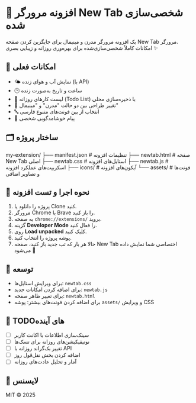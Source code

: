 # 📌 افزونه مرورگر New Tab شخصی‌سازی شده

یک افزونه مرورگر مدرن و مینیمال برای جایگزین کردن صفحه New Tab مرورگر.  
امکانات کاملاً شخصی‌سازی‌شده برای بهره‌وری روزانه و زیبایی بصری ✨

## 🎯 امکانات فعلی

- 🌤️ نمایش آب و هوای زنده (با API)
- 🕒 ساعت و تاریخ به‌صورت زنده
- 📝 لیست کارهای روزانه (Todo List) با ذخیره‌سازی محلی
- 🎨 تغییر طراحی بین دو حالت "مدرن" و "مینیمال"
- 🔤 انتخاب از بین فونت‌های متنوع فارسی
- 👋 پیام خوشامدگویی شخصی

## 🗂️ ساختار پروژه

my-extension/ ├── manifest.json # تنظیمات افزونه ├── newtab.html # صفحه New Tab اصلی ├── newtab.css # استایل‌های افزونه ├── newtab.js # اسکریپت‌های عملکرد افزونه ├── icons/ # آیکون‌های افزونه └── assets/ # فونت‌ها و تصاویر اضافی


## 🚀 نحوه اجرا و تست افزونه

1. پروژه را دانلود یا Clone کنید.
2. مرورگر Chrome یا Brave را باز کنید.
3. به صفحه `chrome://extensions/` بروید.
4. گزینه **Developer Mode** را فعال کنید.
5. روی **Load unpacked** کلیک کنید.
6. پوشه پروژه را انتخاب کنید.
7. حالا هر بار که تب جدید باز کنید، صفحه New Tab اختصاصی شما نمایش داده می‌شود 🎉

## 🔧 توسعه

- برای ویرایش استایل‌ها: `newtab.css`
- برای اضافه کردن امکانات جدید: `newtab.js`
- برای تغییر ظاهر صفحه: `newtab.html`
- برای اضافه کردن فونت‌های بیشتر: پوشه `assets/` و ویرایش CSS

## 🧩 TODOهای آینده

- [ ] سینک‌سازی اطلاعات با اکانت کاربر
- [ ] نوتیفیکیشن‌های روزانه برای تسک‌ها
- [ ] تغییر بک‌گراند روزانه با API
- [ ] اضافه کردن بخش نقل‌قول روز
- [ ] آمار و تحلیل عادت‌های روزانه

## 📄 لایسنس

MIT © 2025

